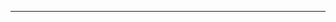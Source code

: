 <!--
CO_OP_TRANSLATOR_METADATA:
{
  "original_hash": "b12098603dc3061d3cdac77ecce93658",
  "translation_date": "2025-08-28T19:45:24+00:00",
  "source_file": "03-CoreGenerativeAITechniques/README.md",
  "language_code": "sk"
}
-->


---

